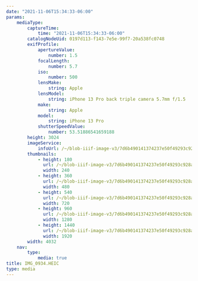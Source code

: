 ```yaml
---
date: "2021-11-06T15:34:33-06:00"
params:
    mediaType:
        captureTime:
            time: "2021-11-06T15:34:33-06:00"
        catalogNodeUid: 0197d113-f143-7e5e-99f7-20a538fc0748
        exifProfile:
            apertureValue:
                number: 1.5
            focalLength:
                number: 5.7
            iso:
                number: 500
            lensMake:
                string: Apple
            lensModel:
                string: iPhone 13 Pro back triple camera 5.7mm f/1.5
            make:
                string: Apple
            model:
                string: iPhone 13 Pro
            shutterSpeedValue:
                number: 53.51886541659188
        height: 3024
        imageService:
            infoUrl: /~/blob-iiif-image-v3/7d6b490141374237e50f49293c928a79526165bc73d3cdf875b68bf0f57eb04f/info.json
        thumbnails:
            - height: 180
              url: /~/blob-iiif-image-v3/7d6b490141374237e50f49293c928a79526165bc73d3cdf875b68bf0f57eb04f/full/240%2C180/0/default.jpg
              width: 240
            - height: 360
              url: /~/blob-iiif-image-v3/7d6b490141374237e50f49293c928a79526165bc73d3cdf875b68bf0f57eb04f/full/480%2C360/0/default.jpg
              width: 480
            - height: 540
              url: /~/blob-iiif-image-v3/7d6b490141374237e50f49293c928a79526165bc73d3cdf875b68bf0f57eb04f/full/720%2C540/0/default.jpg
              width: 720
            - height: 960
              url: /~/blob-iiif-image-v3/7d6b490141374237e50f49293c928a79526165bc73d3cdf875b68bf0f57eb04f/full/1280%2C960/0/default.jpg
              width: 1280
            - height: 1440
              url: /~/blob-iiif-image-v3/7d6b490141374237e50f49293c928a79526165bc73d3cdf875b68bf0f57eb04f/full/1920%2C1440/0/default.jpg
              width: 1920
        width: 4032
    nav:
        type:
            media: true
title: IMG_0934.HEIC
type: media
---
```

